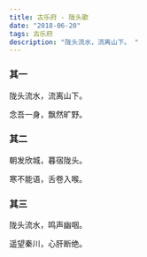 ```yaml
---
title: 古乐府 - 陇头歌
date: "2018-06-20"
tags: 古乐府
description: "陇头流水，流离山下。 "
---
```


### 其一

陇头流水，流离山下。

念吾一身，飘然旷野。

### 其二

朝发欣城，暮宿陇头。

寒不能语，舌卷入喉。

### 其三

陇头流水，鸣声幽咽。

遥望秦川，心肝断绝。